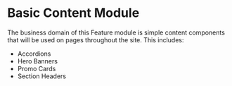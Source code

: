 # Basic Content Module

The business domain of this Feature module is simple content
components that will be used on pages throughout the site. This includes:

* Accordions
* Hero Banners
* Promo Cards
* Section Headers